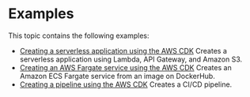 # Examples<a name="examples"></a>

This topic contains the following examples:
+ [Creating a serverless application using the AWS CDK](serverless_example.md) Creates a serverless application using Lambda, API Gateway, and Amazon S3\.
+ [Creating an AWS Fargate service using the AWS CDK](ecs_example.md) Creates an Amazon ECS Fargate service from an image on DockerHub\.
+ [Creating a pipeline using the AWS CDK](codepipeline_example.md) Creates a CI/CD pipeline\.